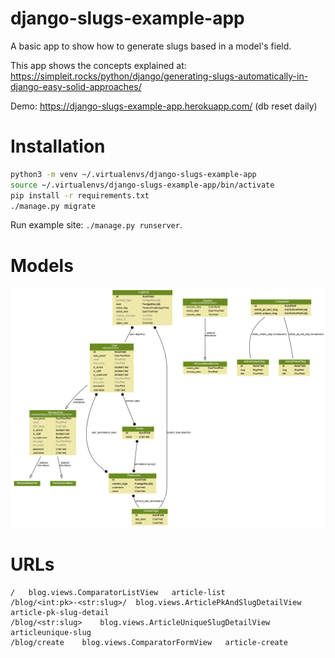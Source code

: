 # django-slugs-example-app
A basic app to show how to generate slugs based in a  model's field.

This app shows the concepts explained at: https://simpleit.rocks/python/django/generating-slugs-automatically-in-django-easy-solid-approaches/

Demo: https://django-slugs-example-app.herokuapp.com/ (db reset daily)

# Installation

~~~ bash
python3 -m venv ~/.virtualenvs/django-slugs-example-app
source ~/.virtualenvs/django-slugs-example-app/bin/activate
pip install -r requirements.txt
./manage.py migrate
~~~

Run example site: `./manage.py runserver`.

# Models

![models](models.png "models UML")

# URLs

~~~
/	blog.views.ComparatorListView	article-list
/blog/<int:pk>-<str:slug>/	blog.views.ArticlePkAndSlugDetailView	article-pk-slug-detail
/blog/<str:slug>	blog.views.ArticleUniqueSlugDetailView	articleunique-slug
/blog/create	blog.views.ComparatorFormView	article-create
~~~

